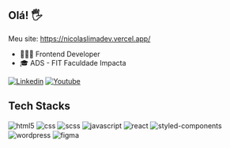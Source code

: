 <div>
  
## Olá! 🖐️
  
Meu site: https://nicolaslimadev.vercel.app/

<ul>
  <li>👨🏻‍💻 Frontend Developer</li>
  <li>🎓 ADS - FIT Faculdade Impacta</li>
</ul>

[![Linkedin](https://img.shields.io/badge/LinkedIn-0077B5?style=for-the-badge&logo=linkedin&logoColor=white)](https://linkedin.com/in/nicolaslimadev)
[![Youtube](https://img.shields.io/badge/YouTube-FF0000?style=for-the-badge&logo=youtube&logoColor=white)](https://www.youtube.com/channel/UC5_OejoYarsFy2tGA52_etg)

## Tech Stacks

<div style="display: inline_block">
  <img align="center" alt="html5" src="https://img.shields.io/badge/HTML5-E34F26?style=for-the-badge&logo=html5&logoColor=white" />
  <img align="center" alt="css" src="https://img.shields.io/badge/CSS3-1572B6?style=for-the-badge&logo=css3&logoColor=white" />
  <img align="center" alt="scss" src="https://img.shields.io/badge/Sass-CC6699?style=for-the-badge&logo=sass&logoColor=white" />
  <img align="center" alt="javascript" src="https://img.shields.io/badge/JavaScript-F7DF1E?style=for-the-badge&logo=javascript&logoColor=black" />
  <img align="center" alt="react" src="https://img.shields.io/badge/React-20232A?style=for-the-badge&logo=react&logoColor=61DAFB" />
  <img align="center" alt="styled-components" src="https://img.shields.io/badge/styled--components-DB7093?style=for-the-badge&logo=styled-components&logoColor=white" />
  <img align="center" alt="wordpress" src="https://img.shields.io/badge/WordPress-%23117AC9.svg?style=for-the-badge&logo=WordPress&logoColor=white" />
  <img align="center" alt="figma" src="https://img.shields.io/badge/figma-%23F24E1E.svg?style=for-the-badge&logo=figma&logoColor=white" />
</div><br/>
</div>

